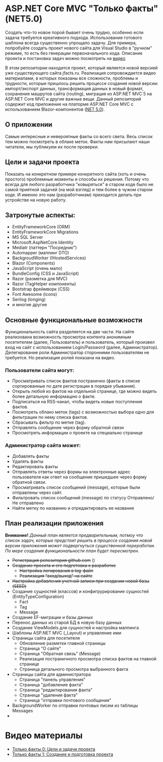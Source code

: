 # ASP.NET Core MVC "Только факты" (NET5.0)
Создать что-то новое порой бывает очень трудно, особенно если задача требуется креативного подхода. Использование готового шаблона всегда существенно упрощало задачу. Для примера, попробуйте создать проект нового сайта для Visual Studio в "ручном" режиме, то есть без генерации первоначального кода. Описание проекта и постановка задач можно посмотреть на [видео](https://youtu.be/HOKigyWmw8s)

В этом репозитории находится проект, который является новой версией уже существующего сайта jfacts.ru. Реализация сопровождается видео материалами, в которых показаны все сложности, проблемы и трудности, которые пришлось решить процессе создания новой версии: импорт/экспорт данных, трансформация данных в новый формат, сохранение машрутов сайта (routing), миграция из ASP.NET MVC 5 на ASP.NET Core MVC и другие важные вещи. Данный репозиторий содержит код приложение на платорме ASP.NET Core MVC с использованием Blazor-компонентов ([NET 5.0](https://dot.net)).

## О приложении
Самые интересные и невероятные факты со всего света. Весь список тем можно посмотреть в облаке меток. Факты нам присылают наши читатели, мы публикуем их после проверки.

## Цели и задачи проекта
Показать на конкретном примере конкретного сайта (хоть и очень простого) проблемные моменты и способы их решения. Потому что всегда для любого разработчика "ковыряться" в старом коде было не самой приятной задачей (на мой взгляд) и тем более в чужом старом коде. И именно это нам (разработчикам) приходится делать при устройстве на новую работу.

## Затронутые аспекты:
* EntityFrameworkCore (ORM)
* EntityFrameworkCore Migrations
* MS SQL Server
* Microsoft.AspNetCore.Identity
* Mediatr (паттерн "Посредник")
* Automapper (маппинг DTO)
* BackgroudWorker (IHostedServices)
* Blazor (Components)
* JavaScript (очень мало)
* BundleConfig (CSS и JavaScript)
* Razor (разметка для MVC)
* Razor (TagHelper компоненты)
* Bootstrap фреймворк (CSS)
* Font Awesome (icons)
* Serilog (loпging)
* и многие другие

## Основные функциональные возможности
Функциональность сайта разделяется на две части. На сайте реализована возможность просмотра контента анонимным посетителем (далее, Пользователь) и пользователь, который произвел вход на сайт с использованием Login/Password (далее, Администратор). Делегирование роли Администратор сторонними пользователям не требуется. Но реализация ролей показана на видео.

### Пользователи сайта могут:
* Просматривать список фактов постранично (факты в списке сортированные по дате регистрации в порядке убывания).
* Открыть любой из фактов на отдельной странице, где можно видеть более детальную информацию о факте.
* Подписаться на RSS-канал, чтобы видеть новые поступления фактов.
* Посмотреть облако меток (tags) с возможностью выбора одно для фильтрации по нему списка фактов.
* Сбрасывать фильтр по метке (tag).
* Отправлять сообщение через форму обратной связи
* Просмотреть информации о проекте на специально странице

### Администратор сайта может:
* Добавлять факты
* Удалять факты
* Редактировать факты
* Отправлять ответы через формы на электронные адрес пользователя как ответ на сообщение пришедшее через форму обратной связи.
* Просматривать список сообщений (message), которые были отправлены через сайт.
* Фильтровать список сообщений (message) по статусу Отправлено/Не отправлено
* Найти метку по названию и отредактировать ее название

## План реализации приложения
**Внимание!** *Данный план является предварительным, потмоу что список задач, которые предстоит решить в процессе создания новой версии приложения может подвергнуться существенной переработки. По мере создания функциональности план будет пересмотрен.*

* ~~Регистрация репозитория github.com~~ ()
* ~~Создание проекта и его подготовка к разработке~~
    * ~~Настройка логирования в log-файл~~
    * ~~Реализация "вход/выход" на сайте~~
* ~~Настройка добавления учетной записи при создании новой базы (SEED)~~
* Создание сущностей (классов) и конфигрурирование сущностей (EntityTypeConfiguration)
    * Fact
    * Tag
    * Message
* Создание EF-миграции и базы данных
* Перенос данных из старой БД в новую базу данных
* Создание ViewModels для сущностей и настройка маппинга
* Шаблоны ASP.NET MVC (_Layout) и управление ими
* Страницы сайта для посетителя
    * Обновление разметки главной страницы
    * Страница "О сайте"
    * Страница "Обратная связь" (Message)
    * Реализация постраничного просмотра списка фактов на главной странице
    * Страница детального просмотра выбранного факта
* Страницы сайта для администратора
    * Страница "панель управления"
    * Страница "добавление факта"
    * Страница "редактирования факта"
    * Страница "удаления факта"
    * Страница "отправки почтового сообщения"
* BackgroundWorker по отправки почтовых писем из таблицы Messages
* 

# Видео материалы
* [Только факты 0: Цели и задачи проекта](https://youtu.be/HOKigyWmw8s)
* [Только факты 1: Создание и подготовка проекта](https://youtu.be/jwzgp6lyvYQ)
